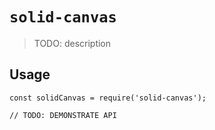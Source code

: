 # `solid-canvas`

> TODO: description

## Usage

```
const solidCanvas = require('solid-canvas');

// TODO: DEMONSTRATE API
```
